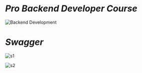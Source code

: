 # _Pro Backend Developer Course_

![Backend Development](https://user-images.githubusercontent.com/91872149/209456735-c82eac44-6685-4f1d-a248-eff8fdd57d2a.png)

# _Swagger_
![s1](https://user-images.githubusercontent.com/91872149/209562010-76ed0a49-c48b-41c1-aa8f-b52ed1b706a3.png)

![s2](https://user-images.githubusercontent.com/91872149/209562015-3d19e12a-2369-4c69-b7b9-92e39185bd99.png)
